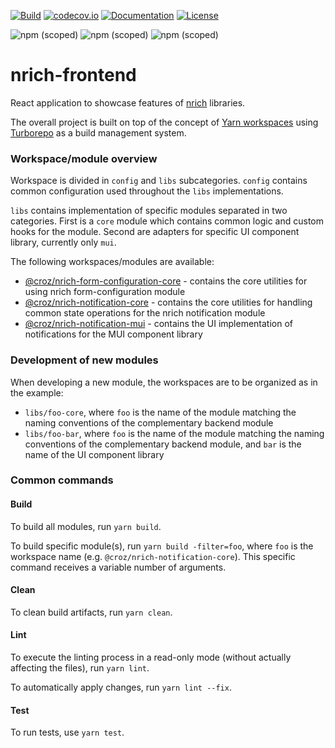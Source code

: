 [![Build](https://github.com/croz-ltd/nrich-frontend/actions/workflows/build.yml/badge.svg)](https://github.com/croz-ltd/nrich-frontend/actions/workflows/build.yml)
[![codecov.io](https://codecov.io/github/croz-ltd/nrich-frontend/coverage.svg?branch=master)](https://codecov.io/github/croz-ltd/nrich-frontend?branch=master)
[![Documentation](https://img.shields.io/badge/API%20Documentation-nrich--frontend-orange)](https://croz-ltd.github.io/nrich-frontend/)
[![License](https://img.shields.io/github/license/croz-ltd/nrich?color=yellow&logo=apache)](https://github.com/croz-ltd/nrich/blob/master/LICENSE)

![npm (scoped)](https://img.shields.io/npm/v/@croz/nrich-form-configuration-core?color=yellowgreen&label=@croz/nrich-form-configuration-core)
![npm (scoped)](https://img.shields.io/npm/v/@croz/nrich-notification-core?color=blueviolet&label=@croz/nrich-notification-core)
![npm (scoped)](https://img.shields.io/npm/v/@croz/nrich-notification-mui?color=orange&label=@croz/nrich-notification-mui)

# nrich-frontend

React application to showcase features of [nrich](https://github.com/croz-ltd/nrich) libraries.

The overall project is built on top of the concept of [Yarn workspaces](https://yarnpkg.com/features/workspaces) using [Turborepo](https://turbo.build/repo) as a build management system.

### Workspace/module overview

Workspace is divided in `config` and `libs` subcategories.
`config` contains common configuration used throughout the `libs` implementations.

`libs` contains implementation of specific modules separated in two categories. First is a `core` module which contains common logic
and custom hooks for the module. Second are adapters for specific UI component library, currently only `mui`.

The following workspaces/modules are available:
* [@croz/nrich-form-configuration-core](libs/form-configuration/core/README.md) - contains the core utilities for using nrich form-configuration module
* [@croz/nrich-notification-core](libs/notification/core/README.md) - contains the core utilities for handling common state operations for the nrich notification module
* [@croz/nrich-notification-mui](libs/notification/mui/README.md) - contains the UI implementation of notifications for the MUI component library

### Development of new modules

When developing a new module, the workspaces are to be organized as in the example:

* `libs/foo-core`, where `foo` is the name of the module matching the naming conventions of the complementary backend module
* `libs/foo-bar`, where `foo` is the name of the module matching the naming conventions of the complementary backend module, and `bar`
is the name of the UI component library

### Common commands

#### Build

To build all modules, run `yarn build`.

To build specific module(s), run `yarn build -filter=foo`, where `foo` is the workspace name (e.g. `@croz/nrich-notification-core`).
This specific command receives a variable number of arguments.

#### Clean

To clean build artifacts, run `yarn clean`.

#### Lint

To execute the linting process in a read-only mode (without actually affecting the files), run `yarn lint`.

To automatically apply changes, run `yarn lint --fix`.

#### Test

To run tests, use `yarn test`.


